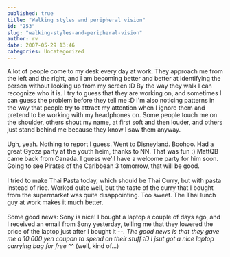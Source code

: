 ```yaml
---
published: true
title: "Walking styles and peripheral vision"
id: "253"
slug: "walking-styles-and-peripheral-vision"
author: rv
date: 2007-05-29 13:46
categories: Uncategorized
---
```

A lot of people come to my desk every day at work. They approach me from the left and the right, and I am becoming better and better at identifying the person without looking up from my screen :D By the way they walk I can recognize who it is. I try to guess that they are working on, and sometimes I can guess the problem before they tell me :D I'm also noticing patterns in the way that people try to attract my attention when I ignore them and pretend to be working with my headphones on. Some people touch me on the shoulder, others shout my name, at first soft and then louder, and others just stand behind me because they know I saw them anyway.<br /><br />Ugh, yeah. Nothing to report I guess. Went to Disneyland. Boohoo. Had a great Gyoza party at the youth heim, thanks to NN. That was fun :) MattQB came back from Canada. I guess we'll have a welcome party for him soon. Going to see Pirates of the Caribbean 3 tomorrow, that will be good.<br /><br />I tried to make Thai Pasta today, which should be Thai Curry, but with pasta instead of rice. Worked quite well, but the taste of the curry that I bought from the supermarket was quite disappointing. Too sweet. The Thai lunch guy at work makes it much better.<br /><br />Some good news: Sony is nice! I bought a laptop a couple of days ago, and I received an email from Sony yesterday, telling me that they lowered the price of the laptop just after I bought it -_-. The good news is that they gave me a 10.000 yen coupon to spend on their stuff :D I jsut got a nice laptop carrying bag for free ^_^ (well, kind of...)